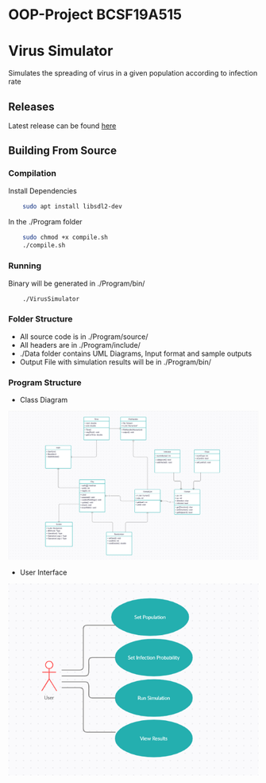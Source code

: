 # OOP-Project BCSF19A515


# Virus Simulator
Simulates the spreading of virus in a given population according to infection rate

## Releases
Latest release can be found [here](https://github.com/PAPADOXIE/OOP-Project/releases/tag/v0.1.0-alpha) 

## Building From Source
### Compilation
Install Dependencies
```sh
    sudo apt install libsdl2-dev
```

In the ./Program folder
```sh
    sudo chmod +x compile.sh
    ./compile.sh
```

### Running
Binary will be generated in ./Program/bin/
```sh
    ./VirusSimulator
```

### Folder Structure
- All source code is in ./Program/source/
- All headers are in ./Program/include/
- ./Data folder contains UML Diagrams, Input format and sample outputs
- Output File with simulation results will be in ./Program/bin/

### Program Structure
- Class Diagram

![alt text](https://github.com/PAPADOXIE/OOP-Project/blob/main/Data/img/Class%20Diagram.png?raw=true)

- User Interface

![alt text](https://github.com/PAPADOXIE/OOP-Project/blob/main/Data/img/User.png?raw=true)
